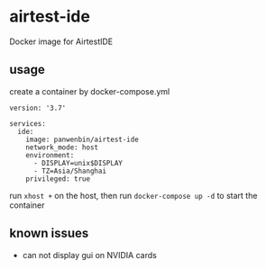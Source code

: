 # airtest-ide
Docker image for AirtestIDE

## usage
create a container by docker-compose.yml
```
version: '3.7'

services:
  ide:
    image: panwenbin/airtest-ide
    network_mode: host
    environment:
      - DISPLAY=unix$DISPLAY
      - TZ=Asia/Shanghai
    privileged: true
```

run `xhost +` on the host, then run `docker-compose up -d` to start the container

## known issues
- can not display gui on NVIDIA cards
